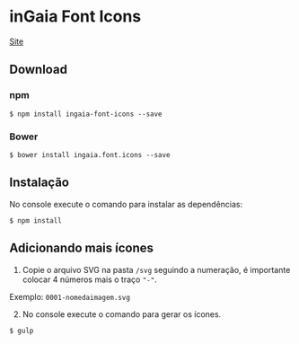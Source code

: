 # inGaia Font Icons

[Site](https://ingaia.github.io/font.icons/)

## Download

### npm

```console
$ npm install ingaia-font-icons --save
```

### Bower

```console
$ bower install ingaia.font.icons --save
```

## Instalação

No console execute o comando para instalar as dependências:

```console
$ npm install
```

## Adicionando mais ícones

1. Copie o arquivo SVG na pasta `/svg` seguindo a numeração, é importante colocar 4 números mais o traço `"-"`.

Exemplo:
`0001-nomedaimagem.svg`

2. No console execute o comando para gerar os ícones.

```console
$ gulp
```


